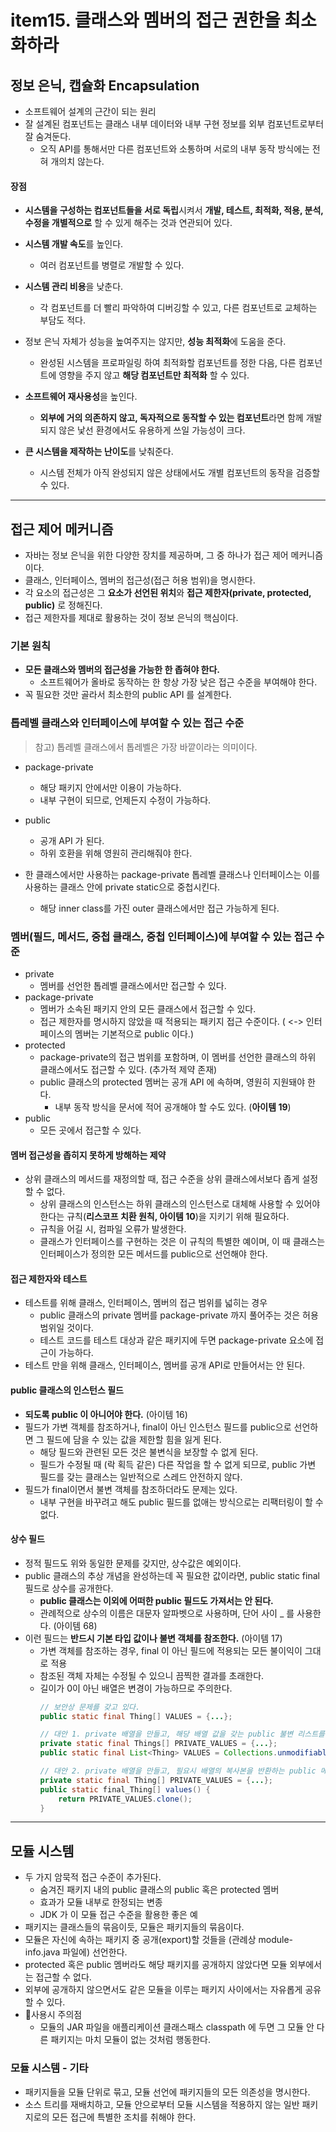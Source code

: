 # item15. 클래스와 멤버의 접근 권한을 최소화하라

## 정보 은닉, 캡슐화 Encapsulation
- 소프트웨어 설계의 근간이 되는 원리
- 잘 설계된 컴포넌트는 클래스 내부 데이터와 내부 구현 정보를 외부 컴포넌트로부터 잘 숨겨둔다.
  - 오직 API를 통해서만 다른 컴포넌트와 소통하며 서로의 내부 동작 방식에는 전혀 개의치 않는다.

#### 장점
- **시스템을 구성하는 컴포넌트들을 서로 독립**시켜서 **개발, 테스트, 최적화, 적용, 분석, 수정을 개별적으로** 할 수 있게 해주는 것과 연관되어 있다.

- **시스템 개발 속도**를 높인다.
  - 여러 컴포넌트를 병렬로 개발할 수 있다.
- **시스템 관리 비용**을 낮춘다.
  - 각 컴포넌트를 더 빨리 파악하여 디버깅할 수 있고, 다른 컴포넌트로 교체하는 부담도 적다.
- 정보 은닉 자체가 성능을 높여주지는 않지만, **성능 최적화**에 도움을 준다.
  - 완성된 시스템을 프로파일링 하여 최적화할 컴포넌트를 정한 다음, 다른 컴포넌트에 영향을 주지 않고 **해당 컴포넌트만 최적화** 할 수 있다.
- **소프트웨어 재사용성**을 높인다.
    - **외부에 거의 의존하지 않고, 독자적으로 동작할 수 있는 컴포넌트**라면 함께 개발되지 않은 낯선 환경에서도 유용하게 쓰일 가능성이 크다.
- **큰 시스템을 제작하는 난이도**를 낮춰준다.
    - 시스템 전체가 아직 완성되지 않은 상태에서도 개별 컴포넌트의 동작을 검증할 수 있다.

---
## 접근 제어 메커니즘
- 자바는 정보 은닉을 위한 다양한 장치를 제공하며, 그 중 하나가 접근 제어 메커니즘이다.
- 클래스, 인터페이스, 멤버의 접근성(접근 허용 범위)을 명시한다.
- 각 요소의 접근성은 그 **요소가 선언된 위치**와 **접근 제한자(private, protected, public)** 로 정해진다.
- 접근 제한자를 제대로 활용하는 것이 정보 은닉의 핵심이다.

### 기본 원칙
- **모든 클래스와 멤버의 접근성을 가능한 한 좁혀야 한다.**
   - 소프트웨어가 올바로 동작하는 한 항상 가장 낮은 접근 수준을 부여해야 한다.
 - 꼭 필요한 것만 골라서 최소한의 public API 를 설계한다.

### 톱레벨 클래스와 인터페이스에 부여할 수 있는 접근 수준
> 참고) 톱레벨 클래스에서 톱레벨은 가장 바깥이라는 의미이다.
- package-private
    - 해당 패키지 안에서만 이용이 가능하다.
    - 내부 구현이 되므로, 언제든지 수정이 가능하다.
- public
    - 공개 API 가 된다.
    - 하위 호환을 위해 영원히 관리해줘야 한다.

- 한 클래스에서만 사용하는 package-private 톱레벨 클래스나 인터페이스는 이를 사용하는 클래스 안에 private static으로 중첩시킨다.
    - 해당 inner class를 가진 outer 클래스에서만 접근 가능하게 된다.

### 멤버(필드, 메서드, 중첩 클래스, 중첩 인터페이스)에 부여할 수 있는 접근 수준
- private
    - 멤버를 선언한 톱레벨 클래스에서만 접근할 수 있다.
- package-private
    - 멤버가 소속된 패키지 안의 모든 클래스에서 접근할 수 있다.
    - 접근 제한자를 명시하지 않았을 때 적용되는 패키지 접근 수준이다. ( <-> 인터페이스의 멤버는 기본적으로 public 이다.)
- protected
    - package-private의 접근 범위를 포함하며, 이 멤버를 선언한 클래스의 하위 클래스에서도 접근할 수 있다. (추가적 제약 존재)
    - public 클래스의 protected 멤버는 공개 API 에 속하며, 영원히 지원돼야 한다.
        - 내부 동작 방식을 문서에 적어 공개해야 할 수도 있다. (**아이템 19**)
- public
    - 모든 곳에서 접근할 수 있다.

#### 멤버 접근성을 좁히지 못하게 방해하는 제약
- 상위 클래스의 메서드를 재정의할 때, 접근 수준을 상위 클래스에서보다 좁게 설정할 수 없다.
    - 상위 클래스의 인스턴스는 하위 클래스의 인스턴스로 대체해 사용할 수 있어야 한다는 규칙(**리스코프 치환 원칙, 아이템 10**)을 지키기 위해 필요하다.
    - 규칙을 어길 시, 컴파일 오류가 발생한다.
    - 클래스가 인터페이스를 구현하는 것은 이 규칙의 특별한 예이며, 이 때 클래스는 인터페이스가 정의한 모든 메서드를 public으로 선언해야 한다.

#### 접근 제한자와 테스트
- 테스트를 위해 클래스, 인터페이스, 멤버의 접근 범위를 넓히는 경우
    - public 클래스의 private 멤버를 package-private 까지 풀어주는 것은 허용 범위일 것이다.
    - 테스트 코드를 테스트 대상과 같은 패키지에 두면 package-private 요소에 접근이 가능하다.
- 테스트 만을 위해 클래스, 인터페이스, 멤버를 공개 API로 만들어서는 안 된다.

#### public 클래스의 인스턴스 필드
- **되도록 public 이 아니어야 한다.** (아이템 16)
- 필드가 가변 객체를 참조하거나, final이 아닌 인스턴스 필드를 public으로 선언하면 그 필드에 담을 수 있는 값을 제한할 힘을 잃게 된다.
    - 해당 필드와 관련된 모든 것은 불변식을 보장할 수 없게 된다.
    - 필드가 수정될 때 (락 획득 같은) 다른 작업을 할 수 없게 되므로, public 가변 필드를 갖는 클래스는 일반적으로 스레드 안전하지 않다.
- 필드가 final이면서 불변 객체를 참조하더라도 문제는 있다.
    - 내부 구현을 바꾸려고 해도 public 필드를 없애는 방식으로는 리팩터링이 할 수 없다.

#### 상수 필드
- 정적 필드도 위와 동일한 문제를 갖지만, 상수값은 예외이다.
- public 클래스의 추상 개념을 완성하는데 꼭 필요한 값이라면, public static final 필드로 상수를 공개한다.
    - **public 클래스는 이외에 어떠한 public 필드도 가져서는 안 된다.**
    - 관례적으로 상수의 이름은 대문자 알파벳으로 사용하며, 단어 사이 _ 를 사용한다. (아이템 68)
- 이런 필드는 **반드시 기본 타입 값이나 불변 객체를 참조한다.** (아이템 17)
    - 가변 객체를 참조하는 경우, final 이 아닌 필드에 적용되는 모든 불이익이 그대로 적용
    - 참조된 객체 자체는 수정될 수 있으니 끔찍한 결과를 초래한다.
    - 길이가 0이 아닌 배열은 변경이 가능하므로 주의한다.
        ```java
        // 보안상 문제를 갖고 있다.
        public static final Thing[] VALUES = {...};

        // 대안 1. private 배열을 만들고, 해당 배열 값을 갖는 public 불변 리스트를 추가한다.
        private static final Things[] PRIVATE_VALUES = {...};
        public static final List<Thing> VALUES = Collections.unmodifiableList(Arrays.asList(PRIVATE_VALUES));

        // 대안 2. private 배열을 만들고, 필요시 배열의 복사본을 반환하는 public 메서드 활용(방어적 복사)
        private static final Thing[] PRIVATE_VALUES = {...};
        public static final_Thing[] values() {
            return PRIVATE_VALUES.clone();
        }
        ```

---
## 모듈 시스템
- 두 가지 암묵적 접근 수준이 추가된다.
    - 숨겨진 패키지 내의 public 클래스의 public 혹은 protected 멤버
    - 효과가 모듈 내부로 한정되는 변종
    - JDK 가 이 모듈 접근 수준을 활용한 좋은 예
- 패키지는 클래스들의 묶음이듯, 모듈은 패키지들의 묶음이다.
- 모듈은 자신에 속하는 패키지 중 공개(export)할 것들을 (관례상 module-info.java 파일에) 선언한다.
- protected 혹은 public 멤버라도 해당 패키지를 공개하지 않았다면 모듈 외부에서는 접근할 수 없다.
- 외부에 공개하지 않으면서도 같은 모듈을 이루는 패키지 사이에서는 자유롭게 공유할 수 있다.
- 📍사용시 주의점
    - 모듈의 JAR 파일을 애플리케이션 클래스패스 classpath 에 두면 그 모듈 안 다른 패키지는 마치 모듈이 없는 것처럼 행동한다.

### 모듈 시스템 - 기타
- 패키지들을 모듈 단위로 묶고, 모듈 선언에 패키지들의 모든 의존성을 명시한다.
- 소스 트리를 재배치하고, 모듈 안으로부터 모듈 시스템을 적용하지 않는 일반 패키지로의 모든 접근에 특별한 조치를 취해야 한다.

